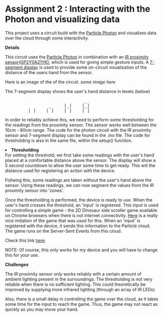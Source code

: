 # Assignment 2 : Interacting with the Photon and visualizing data

This project uses a circuit build with the <a href="https://www.particle.io/">Particle Photon</a> and visualizes data over the cloud through some interactivity.

<b>Details</b>
<p>This circuit uses the <a href="https://www.particle.io/">Particle Photon</a> in combination with an <a href="https://www.sparkfun.com/products/242">IR proximity sensor(GP2Y0A21YK)</a>, which is used for giving simple gesture inputs. A <a href="https://www.sparkfun.com/products/8546">7-segment display</a> is used to provide some on-circuit visualization of the distance of the users hand from the sensor. 

Here is an image of the of the circuit.
*some image here*

The 7-segment display shows the user's hand distance in levels (below)</p>
<pre>
                               _
                 _     |_|    |_|
    _    |_|    |_|    |_|    |_|
</pre>

In order to reliably achieve this, we need to perform some thresholding for the readings from the proximity sensor. The sensor works well between the 10cm - 80cm range. The code for the photon circuit with the IR proximity sensor and 7-segment display can be found in the .ino file. The code for thresholding is also in the same file, within the setup() function.

<li><b>Thresholding</b></li>
For setting the threshold, we first take some readings with the user's hand placed at a comfortable distance above the sensor. The display will show a 5 second countdown to allow the user some time to get ready. This will the distance used for registering an action with the device.

Follwing this, some readings are taken without the user's hand above the sensor. Using these readings, we can now segment the values from the IR proximity sensor into 'zones'.

Once the thresholding is performed, the device is ready to use. When the user's hand crosses the threshold, an 'input' is registered. This input is used for controlling a simple game - the 2D Dinosaur side scroller game available on Chrome browsers when there is not internet connectivity. <a href="https://github.com/CloudCannon/Dinosaur-Chrome-Game">Here</a> is a really nice imitation of the game that was used for this. When an 'input' is registered with the device, it sends this information to the Particle cloud. The game runs on the Server-Sent Events from this cloud.

Check this link <a href="http://rawgit.com/DhananjaiH/HCIN720-Fall15/master/Assignment%202/Cloud/index.html">here</a>. 

NOTE: Of course, this only works for my device and you will have to change this for your use.

<b>Challenges</b>
<p>The IR proximity sensor only works reliably with a certain amount of ambient lighting present in the surroundings. The thresholding is not very reliable when there is no sufficient lighting. This could theoretically be improved by supplying more infrared lighting (through an array of IR LEDs).

Also, there is a small delay in controlling the game over the cloud, as it takes some time for the input to reach the game. Thus, the game may not react as quickly as you may move your hand.</p>